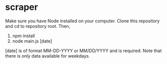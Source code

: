 # scraper

Make sure you have Node installed on your computer. Clone this repository and cd to repository root. Then,

1. npm install
2. node main.js [date]

[date] is of format MM-DD-YYYY or MM/DD/YYYY and is required. Note that there is only data available for weekdays.
